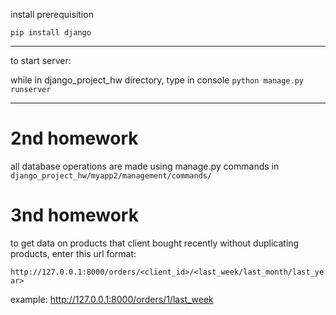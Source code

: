 install prerequisition

`pip install django`

---
to start server:

while in django_project_hw directory, type in console `python manage.py runserver`

---

# 2nd homework

all database operations are made using manage.py commands in `django_project_hw/myapp2/management/commands/`

# 3nd homework

to get data on products that client bought recently without duplicating products, enter this url format:

`http://127.0.0.1:8000/orders/<client_id>/<last_week/last_month/last_year>`

example: http://127.0.0.1:8000/orders/1/last_week
